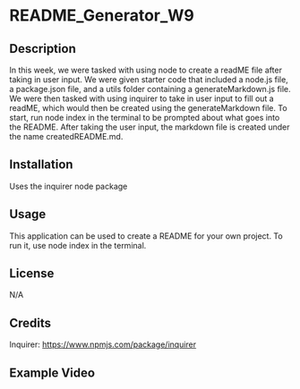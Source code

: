 # README_Generator_W9

## Description

In this week, we were tasked with using node to create a readME file after taking in user input. We were given starter code that included a node.js file, a package.json file, and a utils folder containing a generateMarkdown.js file. We were then tasked with using inquirer to take in user input to fill out a readME, which would then be created using the generateMarkdown file. To start, run node index in the terminal to be prompted about what goes into the README. After taking the user input, the markdown file is created under the name createdREADME.md.

## Installation

Uses the inquirer node package

## Usage

This application can be used to create a README for your own project. To run it, use node index in the terminal.

## License

N/A

## Credits

Inquirer: https://www.npmjs.com/package/inquirer

## Example Video

